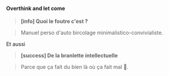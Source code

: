 #### Overthink and let come


> **[info] Quoi le foutre c'est ?**

> Manuel perso d'auto bircolage minimalistico-convivialiste.

Et aussi

> **[success] De la branlette intellectuelle**

> Parce que ça fait du bien là où ça fait mal 🎉.
